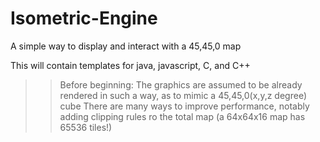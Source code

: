 # Isometric-Engine

A simple way to display and interact with a 45,45,0 map


This will contain templates for java, javascript, C, and C++


>>Before beginning:
>>The graphics are assumed to be already rendered in such a way, as to mimic a 45,45,0(x,y,z degree) cube
>>There are many ways to improve performance, notably adding clipping rules ro the total map (a 64x64x16 map has 65536 tiles!)
